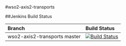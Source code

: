 #wso2-axis2-transports

##Jenkins Build Status

|  Branch | Build Status |
| :------------ |:-------------
| wso2-axis2-transports master      | [![Build Status](https://wso2.org/jenkins/job/wso2-axis2-transports/badge/icon)](https://wso2.org/jenkins/job/wso2-axis2-transports)


